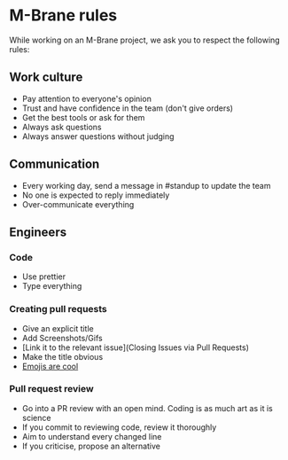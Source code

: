 # M-Brane rules

While working on an M-Brane project, we ask you to respect the following rules:

## Work culture

- Pay attention to everyone's opinion
- Trust and have confidence in the team (don't give orders)
- Get the best tools or ask for them
- Always ask questions
- Always answer questions without judging

## Communication

- Every working day, send a message in #standup to update the team
- No one is expected to reply immediately
- Over-communicate everything

## Engineers

### Code

- Use prettier
- Type everything

### Creating pull requests

- Give an explicit title
- Add Screenshots/Gifs
- [Link it to the relevant issue](Closing Issues via Pull Requests)
- Make the title obvious
- [Emojis are cool](./pr-message-emoji.md)

### Pull request review

- Go into a PR review with an open mind. Coding is as much art as it is science
- If you commit to reviewing code, review it thoroughly
- Aim to understand every changed line
- If you criticise, propose an alternative
